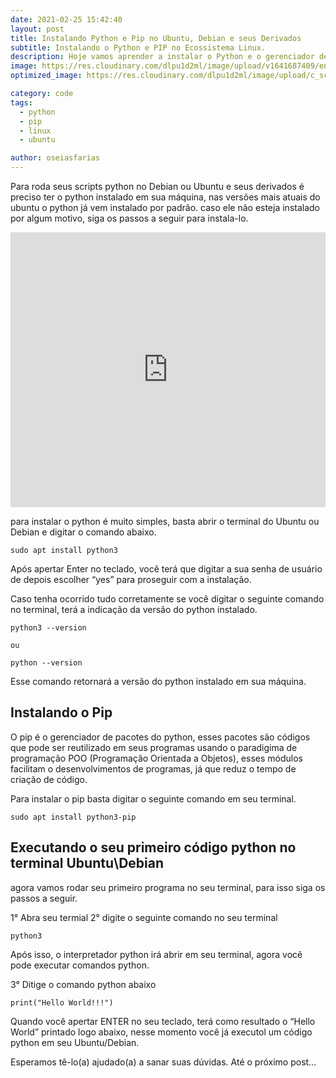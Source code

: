 ```yaml
---
date: 2021-02-25 15:42:40
layout: post
title: Instalando Python e Pip no Ubuntu, Debian e seus Derivados
subtitle: Instalando o Python e PIP no Ecossistema Linux.
description: Hoje vamos aprender a instalar o Python e o gerenciador de pacotes pip no Sistema Operacional Ubuntu e seus derivados.
image: https://res.cloudinary.com/dlpu1d2ml/image/upload/v1641687409/enghash/ubuntu_bh3xaj.png
optimized_image: https://res.cloudinary.com/dlpu1d2ml/image/upload/c_scale,w_380/v1641687409/enghash/ubuntu_bh3xaj.png

category: code
tags:
  - python
  - pip
  - linux
  - ubuntu

author: oseiasfarias
---
```


Para roda seus scripts python no Debian ou Ubuntu e seus derivados é preciso ter o python instalado em sua máquina, nas versões mais atuais do ubuntu o python já vem instalado por padrão. caso ele não esteja instalado por algum motivo, siga os passos a seguir para instala-lo.

<div class="embad">
<iframe width="100%" height="440" src="https://www.youtube.com/embed/CGf-l0ElRFM" title="YouTube video player" frameborder="0" allow="accelerometer; autoplay; clipboard-write; encrypted-media; gyroscope; picture-in-picture" allowfullscreen></iframe>
</div>

para instalar o python é muito simples, basta abrir o terminal do Ubuntu ou Debian e digitar o comando abaixo.

```shell
sudo apt install python3
```

Após apertar Enter no teclado, você terá que digitar a sua senha de usuário de depois escolher “yes” para proseguir com a instalação.

Caso tenha ocorrido tudo corretamente se você digitar o seguinte comando no terminal, terá a indicação da versão do python instalado.

```shell
python3 --version

ou

python --version
```

Esse comando retornará a versão do python instalado em sua máquina.

## **Instalando o Pip**

O pip é o gerenciador de pacotes do python, esses pacotes são códigos que pode ser reutilizado em seus programas usando o paradigima de programação POO (Programação Orientada a Objetos), esses módulos facilitam o desenvolvimentos de programas, já que reduz o tempo de criação de código.

Para instalar o pip basta digitar o seguinte comando em seu terminal.

```shell
sudo apt install python3-pip
```

## **Executando o seu primeiro código python no terminal Ubuntu\Debian**

agora vamos rodar seu primeiro programa no seu terminal, para isso siga os passos a seguir.

1° Abra seu termial
2° digite o seguinte comando no seu terminal

```shell
python3
```

Após isso, o interpretador python irá abrir em seu terminal, agora vocẽ pode executar comandos python.

3° Ditige o comando python abaixo

```shell
print("Hello World!!!")
```

Quando você apertar ENTER no seu teclado, terá como resultado o “Hello World” printado logo abaixo, nesse momento você já executol um código python em seu Ubuntu/Debian.


Esperamos tê-lo(a) ajudado(a) a sanar suas dúvidas. Até o próximo post…


